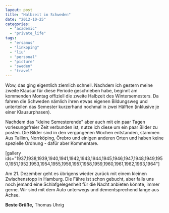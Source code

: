 ```yaml
---
layout: post
title: "Halbzeit in Schweden"
date: "2012-10-25"
categories: 
  - "academic"
  - "private_life"
tags: 
  - "ersamus"
  - "linkoping"
  - "liu"
  - "personal"
  - "picture"
  - "sweden"
  - "travel"
---
```


Wow, das ging eigentlich ziemlich schnell. Nachdem ich gestern meine zweite Klausur für diese Periode geschrieben habe, beginnt am kommenden Montag offiziell die zweite Halbzeit des Wintersemesters. Da fahren die Schweden nämlich ihren etwas eigenen Bildungsweg und unterteilen das Semester kurzerhand nochmal in zwei Hälften (inklusive je einer Klausurphasen).

Nachdem das "kleine Semesterende" aber auch mit ein paar Tagen vorlesungsfreier Zeit verbunden ist, nutze ich diese um ein paar Bilder zu posten. Die Bilder sind in den vergangenen Wochen entstanden, stammen Aus Tallinn, Norrköping, Örebro und einigen anderen Orten und haben keine spezielle Ordnung - dafür aber Kommentare.

\[gallery ids="1937,1938,1939,1940,1941,1942,1943,1944,1945,1946,1947,1948,1949,1950,1951,1952,1953,1954,1955,1956,1957,1958,1959,1960,1961,1962,1963,1964"\]

Am 21. Dezember geht es übrigens wieder zurück mit einem kleinen Zwischenstopp in Hamburg. Die Fähre ist schon gebucht, aber falls uns noch jemand eine Schlafgelegenheit für die Nacht anbieten könnte, immer gerne. Wir sind mit dem Auto unterwegs und dementsprechend lange aus Achse.

**Beste Grüße,** Thomas Uhrig
